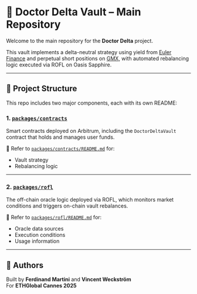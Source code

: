 # 🧠 Doctor Delta Vault – Main Repository

Welcome to the main repository for the **Doctor Delta** project.

This vault implements a delta-neutral strategy using yield from [Euler Finance](https://euler.finance) and perpetual short positions on [GMX](https://gmx.io), with automated rebalancing logic executed via ROFL on Oasis Sapphire.

---

## 📄 Project Structure

This repo includes two major components, each with its own README:

### 1. [`packages/contracts`](./packages/contracts)

Smart contracts deployed on Arbitrum, including the `DoctorDeltaVault` contract that holds and manages user funds.

📘 Refer to [`packages/contracts/README.md`](./packages/contracts/README.md) for:

- Vault strategy
- Rebalancing logic

---

### 2. [`packages/rofl`](./packages/rofl)

The off-chain oracle logic deployed via ROFL, which monitors market conditions and triggers on-chain vault rebalances.

📘 Refer to [`packages/rofl/README.md`](./packages/rofl/README.md) for:

- Oracle data sources
- Execution conditions
- Usage information

---

## 👥 Authors

Built by **Ferdinand Martini** and **Vincent Weckström**  
For **ETHGlobal Cannes 2025**
